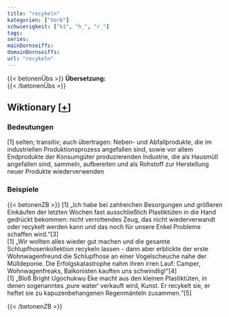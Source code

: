 ```yaml
---
title: "recykeln"
kategorien: ["Verb"]
schwierigkeit: ["k1", "h_", "r_"]
tags:
series:
mainDornseiffs:
domainDornseiffs:
url: "recykeln"
---
```


{{< betonenÜbs >}}
**Übersetzung:**  
{{< /betonenÜbs >}}

## Wiktionary [[+](https://de.wiktionary.org/wiki/recykeln)]

### Bedeutungen
[1] selten; transitiv; auch übertragen: Neben- und Abfallprodukte, die im industriellen Produktionsprozess angefallen sind, sowie vor allem Endprodukte der Konsumgüter produzierenden Industrie, die als Hausmüll angefallen sind, sammeln, aufbereiten und als Rohstoff zur Herstellung neuer Produkte wiederverwenden  

### Beispiele
{{< betonenZB >}}
[1] „Ich habe bei zahlreichen Besorgungen und größeren Einkäufen der letzten Wochen fast ausschließlich Plastiktüten in die Hand gedrückt bekommen: nicht verrottendes Zeug, das nicht wiederverwandt oder recykelt werden kann und das noch für unsere Enkel Probleme schaffen wird.“[3]  
[1] „Wir wollten alles wieder gut machen und die gesamte Schlupfhosenkollektion recykeln lassen - dann aber erblickte der erste Wohnwagenfreund die Schlupfhose an einer Vogelscheuche nahe der Mülldeponie. Die Erfolgskatastrophe nahm ihren irren Lauf: Camper, Wohnwagenfreaks, Balkonisten kauften uns schwindlig!“[4]  
[1] „Bloß Bright Ugochukwu Eke macht aus den kleinen Plastiktüten, in denen sogenanntes ‚pure water‘ verkauft wird, Kunst. Er recykelt sie, er heftet sie zu kapuzenbehangenen Regenmänteln zusammen.“[5]  

{{< /betonenZB >}}

